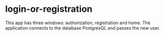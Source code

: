 # login-or-registration
This app has three windows: authorization, registration and home. The application connects to the database PostgresQL and passes the new user.
